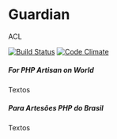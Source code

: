 # Guardian
ACL

[![Build Status](https://travis-ci.org/artesaos/guardian.svg?branch=develop)](https://travis-ci.org/artesaos/guardian)
[![Code Climate](https://codeclimate.com/github/artesaos/guardian/badges/gpa.svg)](https://codeclimate.com/github/PHPArtisans/guardian)

##### For PHP Artisan on World #####

Textos

##### Para Artesões PHP do Brasil #####

Textos


